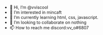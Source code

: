 - 👋 Hi, I’m @vviscool
- 👀 I’m interested in mincaft
- 🌱 I’m currently learning html, css, javascript.
- 💞️ I’m looking to collaborate on nothing
- 📫 How to reach me discord:vv_o#6807

<!---
vviscool/vviscool is a ✨ special ✨ repository because its `README.md` (this file) appears on your GitHub profile.
You can click the Preview link to take a look at your changes.
--->
